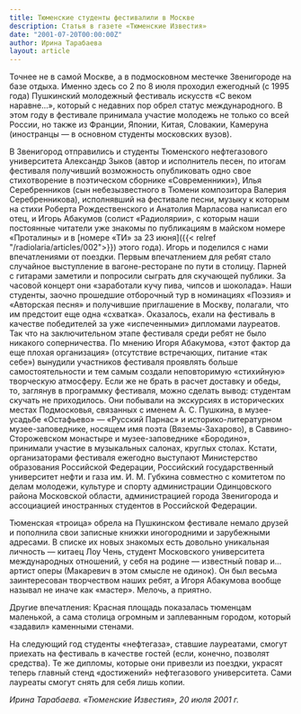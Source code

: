 ```yaml
---
title: Тюменские студенты фестивалили в Москве
description: Статья в газете «Тюменские Известия»
date: "2001-07-20T00:00:00Z"
author: Ирина Тарабаева
layout: article
---
```


Точнее не в самой Москве, а в подмосковном местечке Звенигороде на базе отдыха. Именно здесь со 2 по 8 июля проходил ежегодный (с 1995 года) Пушкинский молодежный фестиваль искусств «С веком наравне…», который с недавних пор обрел статус международного. В этом году в фестивале принимала участие молодежь не только со всей России, но также из Франции, Японии, Китая, Словакии, Камеруна (иностранцы — в основном студенты московских вузов).

В Звенигород отправились и студенты Тюменского нефтегазового университета Александр Зыков (автор и исполнитель песен, по итогам фестиваля получивший возможность опубликовать одно свое стихотворение в поэтическом сборнике «Современники»), Илья Серебренников (сын небезызвестного в Тюмени композитора Валерия Серебренникова), исполнявший на фестивале песни, музыку к которым на стихи Роберта Рождественского и Анатолия Марласова написал его отец, и Игорь Абакумов (солист «Радиолярии», с которым наши постоянные читатели уже знакомы по публикациям в майском номере «Проталины» и в [номере «ТИ» за 23 июня]({{< relref "/radiolaria/articles/002">}}) этого года). Игорь и поделился с нами впечатлениями от  поездки. Первым впечатлением для ребят стало случайное выступление в вагоне-ресторане по пути в столицу. Парней с  гитарами заметили и попросили сыграть для скучающей публики. За часовой концерт они «заработали кучу пива, чипсов и шоколада». Наши  студенты, заочно прошедшие отборочный тур в номинациях «Поэзия» и «Авторская песня» и получившие приглашение в Москву, полагали, что им предстоит еще одна «схватка». Оказалось, ехали на фестиваль в качестве победителей за уже «испеченными» дипломами лауреатов. Так что на заключительном этапе фестиваля среди ребят не было никакого соперничества. По мнению Игоря Абакумова, «этот фактор да еще плохая организация» (отсутствие встречающих, питание «так себе») вынудили участников фестиваля проявлять больше самостоятельности и тем самым создали неповторимую «стихийную» творческую атмосферу. Если же не брать в расчет доставку и обеды, то, заглянув в программку фестиваля, можно сделать вывод: студентам скучать не приходилось. Они побывали на экскурсиях в исторических местах Подмосковья, связанных с именем А. С. Пушкина, в музее-усадьбе «Остафьево» — «Русский Парнас» и историко-литературном музее-заповеднике, носящем имя поэта (Вяземы-Захарово), в Саввино-Сторожевском монастыре и музее-заповеднике «Бородино», принимали участие в музыкальных салонах, круглых столах. Кстати, организаторами фестиваля ежегодно выступают Министерство образования Российской Федерации, Российский государственный университет нефти и газа им. И. М. Губкина совместно с комитетом по делам молодежи, культуре и спорту администрации Одинцовского района Московской области, администрацией города Звенигорода и ассоциацией иностранных студентов в Российской Федерации.

Тюменская «троица» обрела на Пушкинском фестивале немало друзей и пополнила свои записные книжки иногородними и зарубежными адресами. В списке их новых знакомых есть довольно уникальная личность — китаец Лоу Чень, студент Московского университета международных отношений, у себя на родине — известный повар и… артист оперы (Макаревич в этом смысле не одинок). Он был весьма заинтересован творчеством наших ребят, а Игоря Абакумова вообще называл не иначе как «мастер». Мелочь, а приятно.

Другие впечатления: Красная площадь показалась тюменцам маленькой, а сама столица огромным и заплеванным городом, который «задавил» каменными стенами.

На следующий год студенты «нефтегаза», ставшие лауреатами, смогут приехать на фестиваль в качестве гостей (если, конечно, позволят средства). Те же дипломы, которые они привезли из поездки, украсят теперь главный стенд «достижений» нефтегазового университета. Сами лауреаты смогут снять для себя лишь копии.

*Ирина Тарабаева. «Тюменские Известия», 20 июля 2001 г.*
